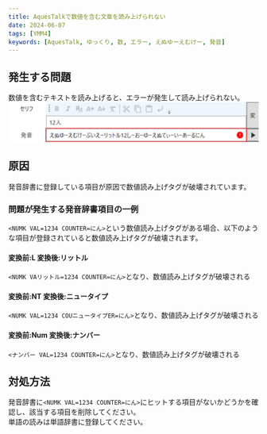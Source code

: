 ```yaml
---
title: AquesTalkで数値を含む文章を読み上げられない
date: 2024-06-07
tags: [YMM4]
keywords: [AquesTalk, ゆっくり, 数, エラー, えぬゆーえむけー, 発音]
---
```

## 発生する問題
数値を含むテキストを読み上げると、エラーが発生して読み上げられない。
![スクリーンショット](aquestalk-num-tag_2659.png)

## 原因
発音辞書に登録している項目が原因で数値読み上げタグが破壊されています。  

### 問題が発生する発音辞書項目の一例
`<NUMK VAL=1234 COUNTER=にん>`という数値読み上げタグがある場合、以下のような項目が登録されていると数値読み上げタグが破壊されます。
#### 変換前:L 変換後:リットル
`<NUMK VAリットル=1234 COUNTER=にん>`となり、数値読み上げタグが破壊される

#### 変換前:NT 変換後:ニュータイプ
`<NUMK VAL=1234 COUニュータイプER=にん>`となり、数値読み上げタグが破壊される

#### 変換前:Num 変換後:ナンバー
`<ナンバー VAL=1234 COUNTER=にん>`となり、数値読み上げタグが破壊される

## 対処方法
発音辞書に`<NUMK VAL=1234 COUNTER=にん>`にヒットする項目がないかどうかを確認し、該当する項目を削除してください。  
単語の読みは単語辞書に登録してください。
